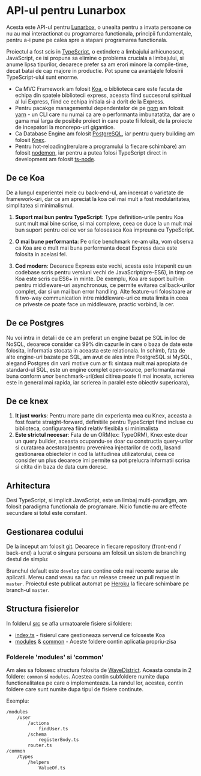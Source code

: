 # API-ul pentru Lunarbox

Acesta este API-ul pentru [Lunarbox](https://lunarbox.netlify.app/), o unealta pentru a invata persoane ce nu au mai interactionat cu programarea functionala, principii fundamentale, pentru a-i pune pe calea spre a stapani programarea functionala.

Proiectul a fost scis in [TypeScript](https://www.typescriptlang.org/), o extindere a limbajului arhicunoscut, JavaScript, ce isi propuna sa elimine o problema cruciala a limbajului, si anume lipsa tipurilor, deoarece prefer sa am erori minore la compile-time, decat batai de cap majore in productie. Pot spune ca avantajele folosirii TypeScript-ului sunt enorme.

-   Ca MVC Framework am folosit [Koa](https://koajs.com/), o biblioteca care este facuta de echipa din spatele bibliotecii express, aceasta fiind succesorul spiritual al lui Express, fiind ce echipa initiala si-a dorit de la Express.
-   Pentru pacakge managementul dependentelor de pe [npm](https://www.npmjs.com/) am folosit [yarn](https://yarnpkg.com/) - un CLI care nu numai ca are o performanta imbunatatita, dar are o gama mai larga de posibile proiect in care poate fi folosit, de la proiecte de incepatori la monorepo-uri gigantice.
-   Ca Database Engine am folosit [PostgreSQL](https://www.postgresql.org/), iar pentru query building am folosit [Knex](http://knexjs.org/).
-   Pentru hot-reloading(rerulare a programului la fiecare schimbare) am folosit [nodemon](https://nodemon.io/), iar pentru a putea folosi TypeScript direct in development am folosit [ts-node](https://www.npmjs.com/package/ts-node).

## De ce Koa

De a lungul experientei mele cu back-end-ul, am incercat o varietate de framework-uri, dar ce am apreciat la koa cel mai mult a fost modularitatea, simplitatea si minimalismul.

1. **Suport mai bun pentru TypeScript**: Type definition-urile pentru Koa sunt mult mai bine scrise, si mai complexe, ceea ce duce la un mult mai bun suport pentru cei ce vor sa foloseasca Koa impreuna cu TypeScript.

2. **O mai bune performanta**: Pe orice benchmark ne-am uita, vom observa ca Koa are o mult mai buna performanta decat Express daca este folosita in acelasi fel.

3. **Cod modern**: Deoarece Express este vechi, acesta este intepenit cu un codebase scris pentru versiuni vechi de JavaScript(pre-ES6), in timp ce Koa este scris cu ES6+ in minte. De exemplu, Koa are suport built-in pentru middleware-uri asynchronous, ce permite evitarea callback-urilor complet, dar si un mai bun error handling. Alte feature-uri folositoare ar fi two-way communication intre middleware-uri ce muta limita in ceea ce priveste ce poate face un middleware, practic vorbind, la cer.

## De ce Postgres

Nu voi intra in detalii de ce am preferat un engine bazat pe SQL in loc de NoSQL, deoarece consider ca 99% din cazurile in care o baza de date este folosita, informatia stocata in aceasta este relationala. In schimb, fata de alte engine-uri bazate pe SQL, am avut de ales intre PostgreSQL si MySQL, alegand Postgres din varii motive cum ar fi: sintaxa mult mai apropiata de standard-ul SQL, este un engine complet open-source, performanta mai buna conform _unor_ benchmark-uri(desi citirea poate fi mai inceata, scrierea este in general mai rapida, iar scrierea in paralel este obiectiv superioara),

## De ce knex

1. **It just works**: Pentru mare parte din experienta mea cu Knex, aceasta a fost foarte straight-forward, definitiile pentru TypeScript fiind incluse cu biblioteca, configurarea fiind relativ flexibila si minimalista
2. **Este strictul necesar**: Fata de un ORM(ex: TypeORM), Knex este doar un query builder, aceasta ocupandu-se doar cu constructia query-urilor si curatarea acestora(pentru prevenirea injectarilor de cod), lasand gestionarea obiectelor in cod la latitudinea utilizatorului, ceea ce consider un plus deoarece imi permite sa pot prelucra informatii scrisa si citita din baza de data cum doresc.

## Arhitectura

Desi TypeScript, si implicit JavaScript, este un limbaj multi-paradigm, am folosit paradigma functionala de programare. Nicio functie nu are effecte secundare si totul este constant.

## Gestionarea codului

De la inceput am folosit [git](https://git-scm.com/). Deoarece in fiecare repository (front-end / back-end) a lucrat o singura persoana am folosit un sistem de branching destul de simplu:

Branchul default este `develop` care contine cele mai recente surse ale aplicatii. Mereu cand vreau sa fac un release creeez un pull request in `master`. Proiectul este publicat automat pe [Heroku](https://www.heroku.com/) la fiecare schimbare pe branch-ul `master`.

## Structura fisierelor

In folderul [src](../src) se afla urmatoarele fisiere si foldere:

-   [index.ts](../src/index.ts) - fisierul care gestioneaza serverul ce foloseste Koa
-   [modules](../src/modules) & [common](../src/common) - Aceste foldere contin aplicatia propriu-zisa

### Folderele 'modules' si 'common'

Am ales sa folosesc structura folosita de [WaveDistrict](https://gitlab.com/wavedistrict/web-client/tree/master/src). Aceasta consta in 2 foldere: `common` si `modules`. Acestea contin subfoldere numite dupa functionalitatea pe care o implementeaza. La randul lor, acestea, contin foldere care sunt numite dupa tipul de fisiere continute.

Exemplu:

```bash
/modules
    /user
        /actions
            findUser.ts
        /schema
            registerBody.ts
        router.ts
/common
    /types
        /helpers
            ValueOf.ts
```
